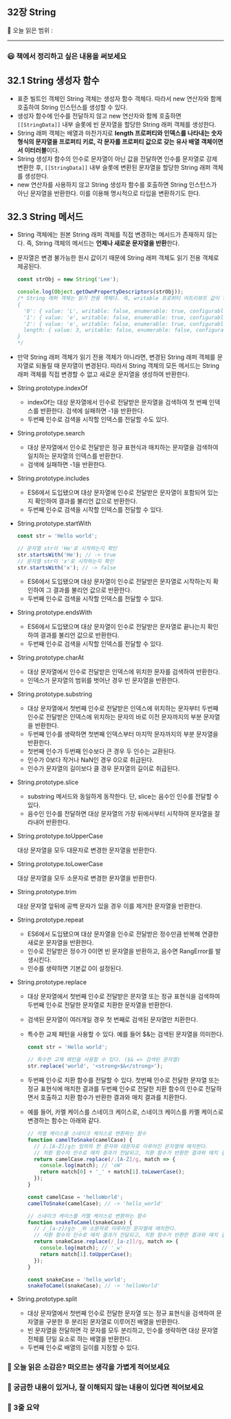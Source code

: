 ## 32장 String

🔖 오늘 읽은 범위 : 

---

### 😃 책에서 정리하고 싶은 내용을 써보세요

## 32.1 String 생성자 함수

- 표준 빌트인 객체인 String 객체는 생성자 함수 객체다. 따라서 new 연산자와 함께 호출하여 String 인스턴스를 생성할 수 있다.
- 생성자 함수에 인수를 전달하지 않고 new 연산자와 함께 호출하면 `[[StringData]]` 내부 슬롯에 빈 문자열을 할당한 String 래퍼 객체를 생성한다.
- String 래퍼 객체는 배열과 마찬가지로 **length 프로퍼티와 인덱스를 나타내는 숫자 형식의 문자열을 프로퍼티 키로, 각 문자를 프로퍼티 값으로 갖는 유사 배열 객체이면서 이터러블**이다.
- String 생성자 함수의 인수로 문자열이 아닌 값을 전달하면 인수를 문자열로 강제 변환한 후, `[[StringData]]` 내부 슬롯에 변환된 문자열을 할당한 String 래퍼 객체를 생성한다.
- new 연산자를 사용하지 않고 String 생성자 함수를 호출하면 String 인스턴스가 아닌 문자열을 반환한다. 이를 이용해 명시적으로 타입을 변환하기도 한다.

## 32.3 String 메서드

- String 객체에는 원본 String 래퍼 객체를 직접 변경하는 메서드가 존재하지 않는다. 즉, String 객체의 메서드는 **언제나 새로운 문자열을 반환**한다.
- 문자열은 변경 불가능한 원시 값이기 때문에 String 래퍼 객체도 읽기 전용 객체로 제공된다.
    
    ```jsx
    const strObj = new String('Lee');
    
    console.log(Object.getOwnPropertyDescriptors(strObj));
    /* String 래퍼 객체는 읽기 전용 객체다. 즉, writable 프로퍼티 어트리뷰트 값이 false다.
    {
      '0': { value: 'L', writable: false, enumerable: true, configurable: false },
      '1': { value: 'e', writable: false, enumerable: true, configurable: false },
      '2': { value: 'e', writable: false, enumerable: true, configurable: false },
      length: { value: 3, writable: false, enumerable: false, configurable: false }
    }
    */
    ```
    
- 만약 String 래퍼 객체가 읽기 전용 객체가 아니라면, 변경된 String 래퍼 객체를 문자열로 되돌릴 때 문자열이 변경된다. 따라서 String 객체의 모든 메서드는 String 래퍼 객체를 직접 변경할 수 없고 새로운 문자열을 생성하여 반환한다.
- String.prototype.indexOf
    - indexOf는 대상 문자열에서 인수로 전달받은 문자열을 검색하여 첫 번째 인덱스를 반환한다. 검색에 실패하면 -1을 반환한다.
    - 두번째 인수로 검색을 시작할 인덱스를 전달할 수도 있다.
- String.prototype.search
    - 대상 문자열에서 인수로 전달받은 정규 표현식과 매치하는 문자열을 검색하여 일치하는 문자열의 인덱스를 반환한다.
    - 검색에 실패하면 -1을 반환한다.
- String.prototype.includes
    - ES6에서 도입됐으며 대상 문자열에 인수로 전달받은 문자열이 포함되어 있는지 확인하여 결과를 불리언 값으로 반환한다.
    - 두번째 인수로 검색을 시작할 인덱스를 전달할 수 있다.
- String.prototype.startWith
    
    ```jsx
    const str = 'Hello world';
    
    // 문자열 str이 'He'로 시작하는지 확인
    str.startsWith('He'); // -> true
    // 문자열 str이 'x'로 시작하는지 확인
    str.startsWith('x'); // -> false
    ```
    
    - ES6에서 도입됐으며 대상 문자열이 인수로 전달받은 문자열로 시작하는지 확인하여 그 결과를 불리언 값으로 반환한다.
    - 두번째 인수로 검색을 시작할 인덱스를 전달할 수 있다.
- String.prototype.endsWith
    - ES6에서 도입됐으며 대상 문자열이 인수로 전달받은 문자열로 끝나는지 확인하여 결과를 불리언 값으로 반환한다.
    - 두번째 인수로 검색을 시작할 인덱스를 전달할 수 있다.
- String.prototype.charAt
    - 대상 문자열에서 인수로 전달받은 인덱스에 위치한 문자를 검색하여 반환한다.
    - 인덱스가 문자열의 범위를 벗어난 경우 빈 문자열을 반환한다.
- String.prototype.substring
    - 대상 문자열에서 첫번째 인수로 전달받은 인덱스에 위치하는 문자부터 두번째 인수로 전달받은 인덱스에 위치하는 문자의 바로 이전 문자까지의 부분 문자열을 반환한다.
    - 두번째 인수를 생략하면 첫번째 인덱스부터 마지막 문자까지의 부분 문자열을 반환한다.
    - 첫번째 인수가 두번째 인수보다 큰 경우 두 인수는 교환된다.
    - 인수가 0보다 작거나 NaN인 경우 0으로 취급된다.
    - 인수가 문자열의 길이보다 클 경우 문자열의 길이로 취급된다.
- String.prototype.slice
    - substring 메서드와 동일하게 동작한다. 단, slice는 음수인 인수를 전달할 수 있다.
    - 음수인 인수를 전달하면 대상 문자열의 가장 뒤에서부터 시작하여 문자열을 잘라내어 반환한다.
- String.prototype.toUpperCase
    
    대상 문자열을 모두 대문자로 변경한 문자열을 반환한다.
    
- String.prototype.toLowerCase
    
    대상 문자열을 모두 소문자로 변경한 문자열을 반환한다.
    
- String.prototype.trim
    
    대상 문자열 앞뒤에 공백 문자가 있을 경우 이를 제거한 문자열을 반환한다.
    
- String.prototype.repeat
    - ES6에서 도입됐으며 대상 문자열을 인수로 전달받은 정수만큼 반복해 연결한 새로운 문자열을 반환한다.
    - 인수로 전달받은 정수가 0이면 빈 문자열을 반환하고, 음수면 RangError를 발생시킨다.
    - 인수를 생략하면 기본값 0이 설정된다.
- String.prototype.replace
    - 대상 문자열에서 첫번째 인수로 전달받은 문자열 또는 정규 표현식을 검색하여 두번째 인수로 전달한 문자열로 치환한 문자열을 반환한다.
    - 검색된 문자열이 여러개일 경우 첫 번째로 검색된 문자열만 치환한다.
    - 특수한 교체 패턴을 사용할 수 있다. 예를 들어 $&는 검색된 문자열을 의미한다.
        
        ```jsx
        const str = 'Hello world';
        
        // 특수한 교체 패턴을 사용할 수 있다. ($& => 검색된 문자열)
        str.replace('world', '<strong>$&</strong>');
        ```
        
    - 두번째 인수로 치환 함수를 전달할 수 있다. 첫번째 인수로 전달한 문자열 또는 정규 표현식에 매치한 결과를 두번째 인수로 전달한 치환 함수의 인수로 전달하면서 호출하고 치환 함수가 반환한 결과와 매치 결과를 치환한다.
    - 예를 들어, 카멜 케이스를 스네이크 케이스로, 스네이크 케이스를 카멜 케이스로 변경하는 함수는 아래와 같다.
        
        ```jsx
        // 카멜 케이스를 스네이크 케이스로 변환하는 함수
        function camelToSnake(camelCase) {
          // /.[A-Z]/g는 임의의 한 문자와 대문자로 이루어진 문자열에 매치한다.
          // 치환 함수의 인수로 매치 결과가 전달되고, 치환 함수가 반환한 결과와 매치 결과를 치환한다.
          return camelCase.replace(/.[A-Z]/g, match => {
            console.log(match); // 'oW'
            return match[0] + '_' + match[1].toLowerCase();
          });
        }
        
        const camelCase = 'helloWorld';
        camelToSnake(camelCase); // -> 'hello_world'
        
        // 스네이크 케이스를 카멜 케이스로 변환하는 함수
        function snakeToCamel(snakeCase) {
          // /_[a-z]/g는 _와 소문자로 이루어진 문자열에 매치한다.
          // 치환 함수의 인수로 매치 결과가 전달되고, 치환 함수가 반환한 결과와 매치 결과를 치환한다.
          return snakeCase.replace(/_[a-z]]/g, match => {
            console.log(match); // '_w'
            return match[1].toUpperCase();
          });
        }
        
        const snakeCase = 'hello_world';
        snakeToCamel(snakeCase); // -> 'helloWorld'
        ```
        
- String.prototype.split
    - 대상 문자열에서 첫번째 인수로 전달한 문자열 또는 정규 표현식을 검색하여 문자열을 구분한 후 분리된 문자열로 이루어진 배열을 반환한다.
    - 빈 문자열을 전달하면 각 문자를 모두 분리하고, 인수를 생략하면 대상 문자열 전체를 단일 요소로 하는 배열을 반환한다.
    - 두번째 인수로 배열의 길이를 지정할 수 있다.

### 🤔 오늘 읽은 소감은? 떠오르는 생각을 가볍게 적어보세요

### 🔎 궁금한 내용이 있거나, 잘 이해되지 않는 내용이 있다면 적어보세요

### 📝 3줄 요약
